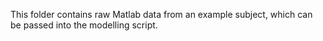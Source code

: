 This folder contains raw Matlab data from an example subject, which can be passed into the modelling script.
